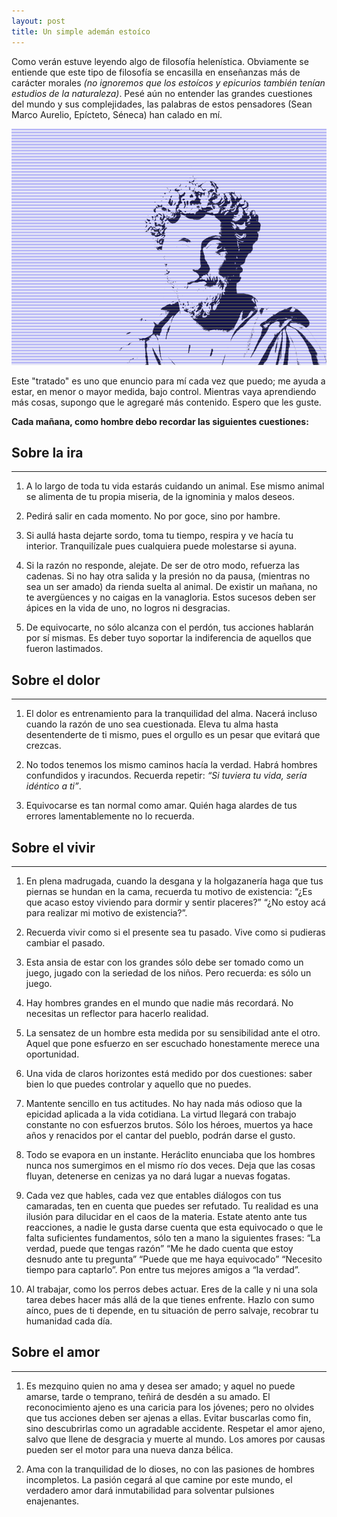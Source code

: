 ```yaml
---
layout: post
title: Un simple ademán estoíco
---
```

Como verán estuve leyendo algo de filosofía helenística. Obviamente se entiende que este tipo de filosofía se encasilla en enseñanzas más de carácter morales *(no ignoremos que los estoícos y epicurios también tenían estudios de la naturaleza)*. Pesé aún no entender las grandes cuestiones del mundo y sus complejidades, las palabras de estos pensadores (Sean Marco Aurelio, Epícteto, Séneca) han calado en mí.

![portada](../images/20200712001.png "Ante la necesidad de un tratado pequeño.")

Este "tratado" es uno que enuncio para mí cada vez que puedo; me ayuda a estar, en menor o mayor medida, bajo control. Mientras vaya aprendiendo más cosas, supongo que le agregaré más contenido. Espero que les guste.

__Cada mañana, como hombre debo recordar las siguientes cuestiones:__


## Sobre la ira
---
1. A lo largo de toda tu vida estarás cuidando un animal. Ese mismo animal se alimenta de tu propia miseria, de la ignominia y malos deseos.
   
2. Pedirá salir en cada momento. No por goce, sino por hambre.

3. Si aullá hasta dejarte sordo, toma tu tiempo, respira y ve hacía tu interior. Tranquilízale pues cualquiera puede molestarse si ayuna.

4. Si la razón no responde, alejate. De ser de otro modo, refuerza las cadenas. Si no hay otra salida y la presión no da pausa, (mientras no sea un ser amado) da rienda suelta al animal. De existir un mañana, no te avergüences y no caigas en la vanagloria. Estos sucesos deben ser ápices en la vida de uno, no logros ni desgracias.
   
5. De equivocarte, no sólo alcanza con el perdón, tus acciones hablarán por sí mismas. Es deber tuyo soportar la indiferencia de aquellos que fueron lastimados.

## Sobre el dolor
---
1. El dolor es entrenamiento para la tranquilidad del alma. Nacerá incluso cuando la razón de uno sea cuestionada. Eleva tu alma hasta desentenderte de ti mismo, pues el orgullo es un pesar que evitará que crezcas.

2. No todos tenemos los mismo caminos hacía la verdad. Habrá hombres confundidos y iracundos. Recuerda repetir: _“Si tuviera tu vida, sería idéntico a ti”_.
   
3. Equivocarse es tan normal como amar. Quién haga alardes de tus errores lamentablemente no lo recuerda.

## Sobre el vivir
---
1. En plena madrugada, cuando la desgana y la holgazanería haga que tus piernas se hundan en la cama, recuerda tu motivo de existencia: “¿Es que acaso estoy viviendo para dormir y sentir placeres?” “¿No estoy acá para realizar mi motivo de existencia?”.

2. Recuerda vivir como si el presente sea tu pasado. Vive como si pudieras cambiar el pasado.

3. Esta ansia de estar con los grandes sólo debe ser tomado como un juego, jugado con la seriedad de los niños. Pero recuerda: es sólo un juego.

4. Hay hombres grandes en el mundo que nadie más recordará. No necesitas un reflector para hacerlo realidad.

5. La sensatez de un hombre esta medida por su sensibilidad ante el otro. Aquel que pone esfuerzo en ser escuchado honestamente merece una oportunidad.


6. Una vida de claros horizontes está medido por dos cuestiones: saber bien lo que puedes controlar y aquello que no puedes.


7. Mantente sencillo en tus actitudes. No hay nada más odioso que la epicidad aplicada a la vida cotidiana. La virtud llegará con trabajo constante no con esfuerzos brutos. Sólo los héroes, muertos ya hace años y renacidos por el cantar del pueblo, podrán darse el gusto.

8. Todo se evapora en un instante. Heráclito enunciaba que los hombres nunca nos sumergimos en el mismo río dos veces. Deja que las cosas fluyan, detenerse en cenizas ya no dará lugar a nuevas fogatas.

9. Cada vez que hables, cada vez que entables diálogos con tus camaradas, ten en cuenta que puedes ser refutado. Tu realidad es una ilusión para dilucidar en el caos de la materia. Estate atento ante tus reacciones, a nadie le gusta darse cuenta que esta equivocado o que le falta suficientes fundamentos, sólo ten a mano la siguientes frases: “La verdad, puede que tengas razón” “Me he dado cuenta que estoy desnudo ante tu pregunta” “Puede que me haya equivocado” “Necesito tiempo para captarlo”. Pon entre tus mejores amigos a “la verdad”.

10. Al trabajar, como los perros debes actuar. Eres de la calle y ni una sola tarea debes hacer más allá de la que tienes enfrente. Hazlo con sumo aínco, pues de ti depende, en tu situación de perro salvaje, recobrar tu humanidad cada día.

## Sobre el amor
---
1. Es mezquino quien no ama y desea ser amado; y aquel no puede amarse, tarde o temprano, teñirá de desdén a su amado.
El reconocimiento ajeno es una caricia para los jóvenes; pero no olvides que tus acciones deben ser ajenas a ellas. Evitar buscarlas como fin, sino descubrirlas como un agradable accidente.
Respetar el amor ajeno, salvo que llene de desgracia y muerte al mundo. Los amores por causas pueden ser el motor para una nueva danza bélica.

2. Ama con la tranquilidad de lo dioses, no con las pasiones de hombres incompletos. La pasión cegará al que camine por este mundo, el verdadero amor dará inmutabilidad para solventar pulsiones enajenantes.
